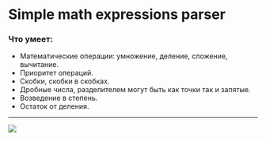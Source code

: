 # Simple math expressions parser
### Что умеет:

- Математические операции: умножение, деление, сложение, вычитание.
- Приоритет операций. 
- Скобки, скобки в скобках.
- Дробные числа, разделителем могут быть как точки так и запятые.
- Возведение в степень.
- Остаток от деления.
_______
![](https://i.imgur.com/qC3xqR2.jpeg)

